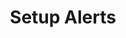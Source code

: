 ---
sidebar_position: 5
title: "Setup Alerts"
sidebar_label: "Setup Alerts"
description: "Configure system alerting in Alpine Linux environments - set up notifications, define alert thresholds, implement alert routing, and automate incident responses."
keywords:
  - "alpine system alerts"
  - "alert configuration"
  - "notifications"
  - "alert thresholds"
  - "incident response"
tags:
  - alpine
  - system-alerts
  - notifications
  - alerting
  - monitoring
slug: /linux/alpine/administration/system-monitoring/setup-alerts
---